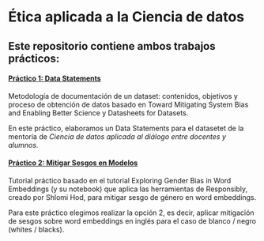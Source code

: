 # Ética aplicada a la Ciencia de datos 

## Este repositorio contiene ambos trabajos prácticos:

#### **[Práctico 1: Data Statements](https://github.com/Verobornancini/Etica_2020/blob/main/Data_Statements.pdf)**
Metodología de documentación de un dataset: contenidos, objetivos y proceso de obtención de datos basado en Toward Mitigating System Bias and Enabling Better Science y Datasheets for Datasets. 

En este práctico, elaboramos un Data Statements para el datasetet de la mentoría de *Ciencia de datos aplicada al diálogo entre docentes y alumnos*.


#### **[Práctico 2: Mitigar Sesgos en Modelos](https://github.com/Verobornancini/Etica_2020/blob/main/tutorial_bias_word_embedding_castellano.ipynb)**
Tutorial práctico basado en el tutorial Exploring Gender Bias in Word Embeddings (y su notebook) que aplica las herramientas de Responsibly, creado por Shlomi Hod, para mitigar sesgo de género en word embeddings.

Para este práctico elegimos realizar la opción 2, es decir, aplicar mitigación de sesgos sobre word embeddings en inglés para el caso de blanco / negro (whites / blacks). 
